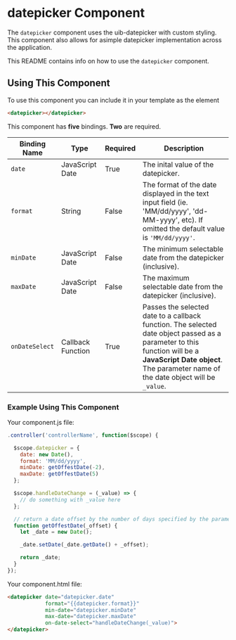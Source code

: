 # datepicker Component

The `datepicker` component uses the uib-datepicker with custom styling. This component also allows for asimple datepicker implementation across the application.

This README contains info on how to use the `datepicker` component.

## Using This Component

To use this component you can include it in your template as the element

```HTML
<datepicker></datepicker>
```

This component has **five** bindings. **Two** are required.

| Binding Name | Type | Required | Description |
| ------------ | ---- | -------- | ----------- |
| `date` | JavaScript Date | True | The inital value of the datepicker. |
| `format` | String | False | The format of the date displayed in the text input field (ie. 'MM/dd/yyyy', 'dd-MM-yyyy', etc). If omitted the default value is `'MM/dd/yyyy'`. |
| `minDate` | JavaScript Date | False | The minimum selectable date from the datepicker (inclusive). |
| `maxDate` | JavaScript Date | False | The maximum selectable date from the datepicker (inclusive). |
| `onDateSelect` | Callback Function | True | Passes the selected date to a callback function. The selected date object passed as a parameter to this function will be a **JavaScript Date object**. The parameter name of the date object will be `_value`. |

### Example Using This Component

Your component.js file:

```javascript
.controller('controllerName', function($scope) {

  $scope.datepicker = {
    date: new Date(),
    format: 'MM/dd/yyyy',
    minDate: getOffestDate(-2),
    maxDate: getOffestDate(5)
  };

  $scope.handleDateChange = (_value) => {
    // do something with _value here
  };

  // return a date offset by the number of days specified by the parameter _offset
  function getOffestDate(_offset) {
    let _date = new Date();

    _date.setDate(_date.getDate() + _offset);

    return _date;
  }
});
```

Your component.html file:

```HTML
<datepicker date="datepicker.date"
            format="{{datepicker.format}}"
            min-date="datepicker.minDate"
            max-date="datepicker.maxDate"
            on-date-select="handleDateChange(_value)">
</datepicker>
```